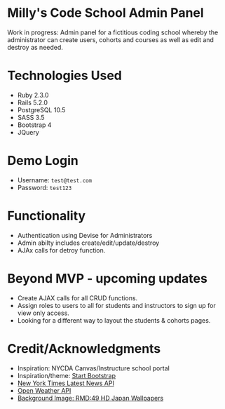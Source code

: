 # Milly's Code School Admin Panel
Work in progress: Admin panel for a fictitious coding school whereby the administrator can create users, cohorts and courses as well as edit and destroy as needed.

# Technologies Used
- Ruby 2.3.0
- Rails 5.2.0
- PostgreSQL 10.5
- SASS 3.5
- Bootstrap 4
- JQuery 

# Demo Login
- Username: `test@test.com`
- Password: `test123`

# Functionality
- Authentication using Devise for Administrators 
- Admin abilty includes create/edit/update/destroy 
- AJAx calls for detroy function.

# Beyond MVP - upcoming updates
- Create AJAX calls for all CRUD functions.
- Assign roles to users to all for students and instructors to sign up for view only access.
- Looking for a different way to layout the students & cohorts pages.

# Credit/Acknowledgments
- Inspiration: NYCDA Canvas/Instructure school portal
- Inspiration/theme: [Start Bootstrap](https://github.com/BlackrockDigital/startbootstrap-sb-admin)
- [New York Times Latest News API](https://developer.nytimes.com/)
- [Open Weather API](https://openweathermap.org/api)
- [Background Image: RMD:49 HD Japan Wallpapers](http://www.guoguiyan.com/japan-wallpapers/68524797.html)